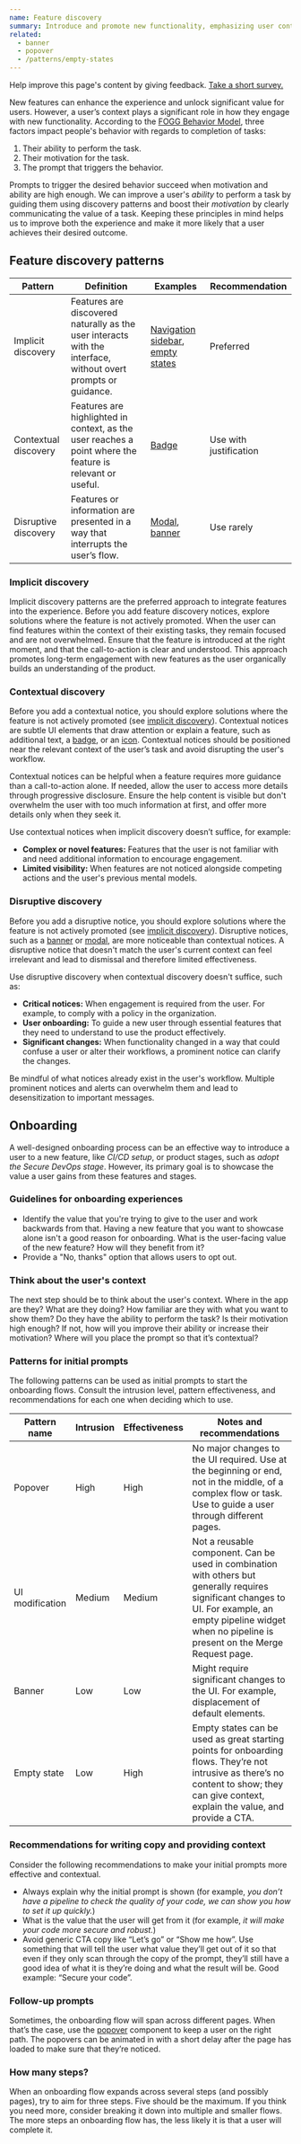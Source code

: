 ```yaml
---
name: Feature discovery
summary: Introduce and promote new functionality, emphasizing user context, motivation, and value to ensure effective adoption.
related:
  - banner
  - popover
  - /patterns/empty-states
---
```


<note>Help improve this page's content by giving feedback. [Take a short survey.](https://docs.google.com/forms/d/e/1FAIpQLSfzGq1myYmQRnXmliyMCnf_a7XJMu729kXoG5SD6exzkmsFhQ/viewform?usp=sf_link)</note>

New features can enhance the experience and unlock significant value for users. However, a user’s context plays a significant role in how they engage with new functionality. According to the [FOGG Behavior Model](https://behaviormodel.org/), three factors impact people's behavior with regards to completion of tasks:

1. Their ability to perform the task.
2. Their motivation for the task.
3. The prompt that triggers the behavior.

Prompts to trigger the desired behavior succeed when motivation and ability are high enough. We can improve a user's _ability_ to perform a task by guiding them using discovery patterns and boost their _motivation_ by clearly communicating the value of a task. Keeping these principles in mind helps us to improve both the experience and make it more likely that a user achieves their desired outcome.

## Feature discovery patterns

| Pattern              | Definition                                                                                                     | Examples                                                                                    | Recommendation         |
| -------------------- | -------------------------------------------------------------------------------------------------------------- | ------------------------------------------------------------------------------------------- | ---------------------- |
| Implicit discovery   | Features are discovered naturally as the user interacts with the interface, without overt prompts or guidance. | [Navigation sidebar](/usability/navigation-sidebar), [empty states](/patterns/empty-states) | Preferred              |
| Contextual discovery | Features are highlighted in context, as the user reaches a point where the feature is relevant or useful.      | [Badge](/components/badge)                                                                  | Use with justification |
| Disruptive discovery | Features or information are presented in a way that interrupts the user’s flow.                                | [Modal](/components/modal), [banner](/components/banner)                                    | Use rarely             |

### Implicit discovery

Implicit discovery patterns are the preferred approach to integrate features into the experience. Before you add feature discovery notices, explore solutions where the feature is not actively promoted. When the user can find features within the context of their existing tasks, they remain focused and are not overwhelmed. Ensure that the feature is introduced at the right moment, and that the call-to-action is clear and understood. This approach promotes long-term engagement with new features as the user organically builds an understanding of the product.

### Contextual discovery

Before you add a contextual notice, you should explore solutions where the feature is not actively promoted (see [implicit discovery](#implicit-discovery)). Contextual notices are subtle UI elements that draw attention or explain a feature, such as additional text, a [badge](/components/badge), or an [icon](/components/icon). Contextual notices should be positioned near the relevant context of the user’s task and avoid disrupting the user's workflow.

<figure-img alt="Under the button to create a project, a static notice shows that it's also possible to create a project with the command line." label="A static notice informs the user of an alternate way to use the feature." src="/img/create-project.svg"></figure-img>

Contextual notices can be helpful when a feature requires more guidance than a call-to-action alone. If needed, allow the user to access more details through progressive disclosure. Ensure the help content is visible but don't overwhelm the user with too much information at first, and offer more details only when they seek it.

<figure-img alt="A badge with the label 'New' is shown next to a button. When the user hovers on the button, a popover appears and explains the feature." label="Popover is shown upon button hover." src="/img/info-on-hover.svg"></figure-img>

Use contextual notices when implicit discovery doesn’t suffice, for example:

- **Complex or novel features:** Features that the user is not familiar with and need additional information to encourage engagement.
- **Limited visibility:** When features are not noticed alongside competing actions and the user's previous mental models.

### Disruptive discovery

Before you add a disruptive notice, you should explore solutions where the feature is not actively promoted (see [implicit discovery](#implicit-discovery)). Disruptive notices, such as a [banner](/components/banner) or [modal](/components/modal), are more noticeable than contextual notices. A disruptive notice that doesn't match the user's current context can feel irrelevant and lead to dismissal and therefore limited effectiveness.

<figure-img alt="A banner invites a new user to try GitLab CI, with a call-to-action to try a test template." label="A banner helps a new user onboard to a essential feature." src="/img/feature-discovery-banner.svg"></figure-img>

Use disruptive discovery when contextual discovery doesn't suffice, such as:

- **Critical notices:** When engagement is required from the user. For example, to comply with a policy in the organization.
- **User onboarding:** To guide a new user through essential features that they need to understand to use the product effectively.
- **Significant changes:** When functionality changed in a way that could confuse a user or alter their workflows, a prominent notice can clarify the changes.

Be mindful of what notices already exist in the user's workflow. Multiple prominent notices and alerts can overwhelm them and lead to desensitization to important messages.

## Onboarding

A well-designed onboarding process can be an effective way to introduce a user to a new feature, like _CI/CD setup_, or product stages, such as _adopt the Secure DevOps stage_. However, its primary goal is to showcase the value a user gains from these features and stages.

### Guidelines for onboarding experiences

- Identify the value that you're trying to give to the user and work backwards from that. Having a new feature that you want to showcase alone isn't a good reason for onboarding. What is the user-facing value of the new feature? How will they benefit from it?
- Provide a "No, thanks" option that allows users to opt out.

### Think about the user's context

The next step should be to think about the user's context. Where in the app are they? What are they doing? How familiar are they with what you want to show them? Do they have the ability to perform the task? Is their motivation high enough? If not, how will you improve their ability or increase their motivation? Where will you place the prompt so that it’s contextual?

### Patterns for initial prompts

The following patterns can be used as initial prompts to start the onboarding flows. Consult the intrusion level, pattern effectiveness, and recommendations for each one when deciding which to use.

| Pattern name    | Intrusion | Effectiveness | Notes and recommendations                                                                                                                                                                                       |
| --------------- | --------- | ------------- | --------------------------------------------------------------------------------------------------------------------------------------------------------------------------------------------------------------- |
| Popover         | High      | High          | No major changes to the UI required. Use at the beginning or end, not in the middle, of a complex flow or task. Use to guide a user through different pages.                                                    |
| UI modification | Medium    | Medium        | Not a reusable component. Can be used in combination with others but generally requires significant changes to UI. For example, an empty pipeline widget when no pipeline is present on the Merge Request page. |
| Banner          | Low       | Low           | Might require significant changes to the UI. For example, displacement of default elements.                                                                                                                     |
| Empty state     | Low       | High          | Empty states can be used as great starting points for onboarding flows. They’re not intrusive as there’s no content to show; they can give context, explain the value, and provide a CTA.                       |

### Recommendations for writing copy and providing context

Consider the following recommendations to make your initial prompts more effective and contextual.

- Always explain why the initial prompt is shown (for example, _you don’t have a pipeline to check the quality of your code, we can show you how to set it up quickly._)
- What is the value that the user will get from it (for example, _it will make your code more secure and robust._)
- Avoid generic CTA copy like “Let’s go” or “Show me how”. Use something that will tell the user what value they’ll get out of it so that even if they only scan through the copy of the prompt, they’ll still have a good idea of what it is they’re doing and what the result will be. Good example: “Secure your code”.

### Follow-up prompts

Sometimes, the onboarding flow will span across different pages. When that’s the case, use the [popover](/components/popover) component to keep a user on the right path. The popovers can be animated in with a short delay after the page has loaded to make sure that they’re noticed.

### How many steps?

When an onboarding flow expands across several steps (and possibly pages), try to aim for three steps. Five should be the maximum. If you think you need more, consider breaking it down into multiple and smaller flows. The more steps an onboarding flow has, the less likely it is that a user will complete it.
